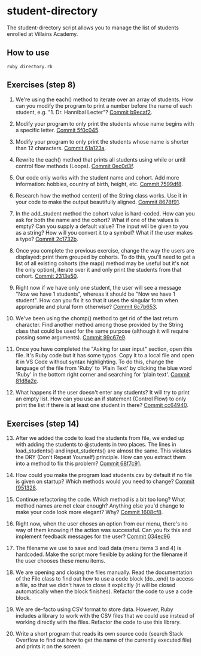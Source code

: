 # student-directory

The student-directory script allows you to manage the list of students enrolled at Villains Academy.

## How to use

```shell
ruby directory.rb
```
## Exercises (step 8)
1. We're using the each() method to iterate over an array of students. How can you modify the program to print a number before the name of each student, e.g. "1. Dr. Hannibal Lecter"? [Commit b9ecaf2](https://github.com/aliceswood/student-directory/commit/b9ecaf2cd9628ab13c534ddbffb1b6ebe9f22535).

2. Modify your program to only print the students whose name begins with a specific letter. [Commit 5f0c045](https://github.com/aliceswood/student-directory/commit/5f0c045fb1b2543d60ef470cdc840c3aa9df6788).

3. Modify your program to only print the students whose name is shorter than 12 characters. [Commit 61a123a](https://github.com/aliceswood/student-directory/commit/61a123a70e0910fc76de2451482352c63748d6a3).

4. Rewrite the each() method that prints all students using while or until control flow methods (Loops). [Commit 0ec0d3f](https://github.com/aliceswood/student-directory/commit/0ec0d3fa4910fd5c8dff15acebebe78d32f50573).

5. Our code only works with the student name and cohort. Add more information: hobbies, country of birth, height, etc. [Commit 7599df8](https://github.com/aliceswood/student-directory/commit/7599df8e596c9e1a9a611f13741836a6761eb312).

6. Research how the method center() of the String class works. Use it in your code to make the output beautifully aligned. [Commit 8678f91](https://github.com/aliceswood/student-directory/commit/8678f914a596a7f564890efc99aba6b08b7a8c11).

7. In the add_student method the cohort value is hard-coded. How can you ask for both the name and the cohort? What if one of the values is empty? Can you supply a default value? The input will be given to you as a string? How will you convert it to a symbol? What if the user makes a typo? [Commit 2c1732b](https://github.com/aliceswood/student-directory/commit/2c1732be7aff3a6c5e4b39ca8700a3ce9cc99607).

8. Once you complete the previous exercise, change the way the users are displayed: print them grouped by cohorts. To do this, you'll need to get a list of all existing cohorts (the map() method may be useful but it's not the only option), iterate over it and only print the students from that cohort. [Commit 2313e50](https://github.com/aliceswood/student-directory/commit/2313e509bd17ddc9d21522a866e5b5e0f183beb8).

9. Right now if we have only one student, the user will see a message "Now we have 1 students", whereas it should be "Now we have 1 student". How can you fix it so that it uses the singular form when appropriate and plural form otherwise? [Commit 6c7b653](https://github.com/aliceswood/student-directory/commit/6c7b653b4ee0166139736a29aac23087fa3fd681).

10. We've been using the chomp() method to get rid of the last return character. Find another method among those provided by the String class that could be used for the same purpose (although it will require passing some arguments). [Commit 99c67e9](https://github.com/aliceswood/student-directory/commit/99c67e9864b0e7bc8e508045219bf1b56e7b7cbd).

11. Once you have completed the "Asking for user input" section, open this file. It's Ruby code but it has some typos. Copy it to a local file and open it in VS Code without syntax highlighting. To do this, change the language of the file from 'Ruby' to 'Plain Text' by clicking the blue word 'Ruby' in the bottom right corner and searching for 'plain text'. [Commit 81d8a2e](https://github.com/aliceswood/student-directory/commit/81d8a2ee667f2adc67dd9526d33c69e1a7f3168c).

12. What happens if the user doesn't enter any students? It will try to print an empty list. How can you use an if statement (Control Flow) to only print the list if there is at least one student in there? [Commit cc64940](https://github.com/aliceswood/student-directory/commit/cc64940c6373c735d3052de90c814030b3842a61).

## Exercises (step 14)

13. After we added the code to load the students from file, we ended up with adding the students to @students in two places. The lines in load_students() and input_students() are almost the same. This violates the DRY (Don't Repeat Yourself) principle. How can you extract them into a method to fix this problem? [Commit 68f7c91](https://github.com/aliceswood/student-directory/commit/68f7c911319ca858d596f8397b0ef5945d71ca5b).

14. How could you make the program load students.csv by default if no file is given on startup? Which methods would you need to change? [Commit f951328](https://github.com/aliceswood/student-directory/commit/f951328f61700eb86a1589fa07fed2e208ee2a55).

15. Continue refactoring the code. Which method is a bit too long? What method names are not clear enough? Anything else you'd change to make your code look more elegant? Why? [Commit 1608cf8](https://github.com/aliceswood/student-directory/commit/1608cf813341cfe79532faa1cf3fcbccdbba045e).

16. Right now, when the user choses an option from our menu, there's no way of them knowing if the action was successful. Can you fix this and implement feedback messages for the user? [Commit 034ec96](https://github.com/aliceswood/student-directory/commit/034ec963bc7434a5d12b8fc4cee62b4d42c20df6)

17. The filename we use to save and load data (menu items 3 and 4) is hardcoded. Make the script more flexible by asking for the filename if the user chooses these menu items.

18. We are opening and closing the files manually. Read the documentation of the File class to find out how to use a code block (do...end) to access a file, so that we didn't have to close it explicitly (it will be closed automatically when the block finishes). Refactor the code to use a code block.

19. We are de-facto using CSV format to store data. However, Ruby includes a library to work with the CSV files that we could use instead of working directly with the files. Refactor the code to use this library.

20. Write a short program that reads its own source code (search Stack Overflow to find out how to get the name of the currently executed file) and prints it on the screen.

[def]: https://github.com/aliceswood/student-directory/commit/61a123a70e0910fc76de2451482352c63748d6a3